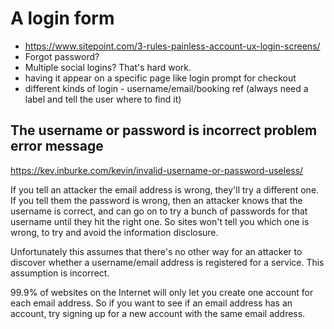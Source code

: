 # A login form

- https://www.sitepoint.com/3-rules-painless-account-ux-login-screens/
- Forgot password?
- Multiple social logins? That's hard work.
- having it appear on a specific page like login prompt for checkout
- different kinds of login - username/email/booking ref (always need a label and tell the user where to find it)

## The username or password is incorrect problem error message

https://kev.inburke.com/kevin/invalid-username-or-password-useless/

If you tell an attacker the email address is wrong, they'll try a different one. If you tell them the password is wrong, then an attacker knows that the username is correct, and can go on to try a bunch of passwords for that username until they hit the right one. So sites won't tell you which one is wrong, to try and avoid the information disclosure.

Unfortunately this assumes that there's no other way for an attacker to discover whether a username/email address is registered for a service. This assumption is incorrect.

99.9% of websites on the Internet will only let you create one account for each email address. So if you want to see if an email address has an account, try signing up for a new account with the same email address.
